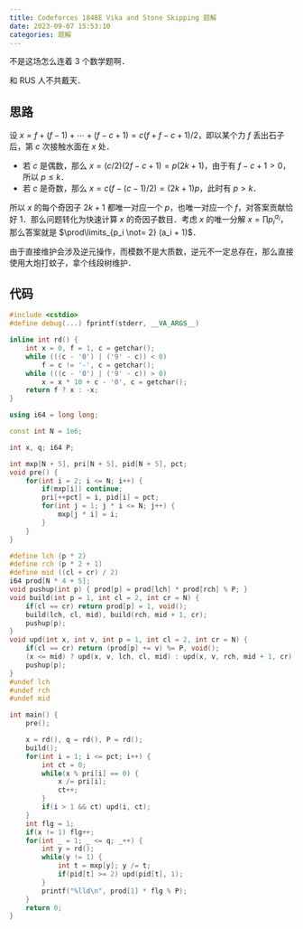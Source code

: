 ```yaml
---
title: Codeforces 1848E Vika and Stone Skipping 题解
date: 2023-09-07 15:53:10
categories: 题解
---
```


不是这场怎么连着 $3$ 个数学题啊．

和 RUS 人不共戴天．

<!-- more -->

## 思路

设 $x = f + (f - 1) + \cdots + (f - c + 1) = c(f + f - c + 1) / 2$，即以某个力 $f$ 丢出石子后，第 $c$ 次接触水面在 $x$ 处．

- 若 $c$ 是偶数，那么 $x = (c / 2)(2f - c + 1) = p(2k + 1)$，由于有 $f - c + 1 > 0$，所以 $p \le k$．
- 若 $c$ 是奇数，那么 $x = c(f - (c - 1) / 2) = (2k + 1)p$，此时有 $p > k$．

所以 $x$ 的每个奇因子 $2k + 1$ 都唯一对应一个 $p$，也唯一对应一个 $f$，对答案贡献恰好 $1$．那么问题转化为快速计算 $x$ 的奇因子数目．考虑 $x$ 的唯一分解 $x = \prod {p_i}^{a_i}$，那么答案就是 $\prod\limits_{p_i \not= 2} (a_i + 1)$．

由于直接维护会涉及逆元操作，而模数不是大质数，逆元不一定总存在，那么直接使用大炮打蚊子，拿个线段树维护．

## 代码

```cpp
#include <cstdio>
#define debug(...) fprintf(stderr, __VA_ARGS__)

inline int rd() {
	int x = 0, f = 1, c = getchar();
	while (((c - '0') | ('9' - c)) < 0)
		f = c != '-', c = getchar();
	while (((c - '0') | ('9' - c)) > 0)
		x = x * 10 + c - '0', c = getchar();
	return f ? x : -x;
}

using i64 = long long;

const int N = 1e6;

int x, q; i64 P;

int mxp[N + 5], pri[N + 5], pid[N + 5], pct;
void pre() {
	for(int i = 2; i <= N; i++) {
		if(mxp[i]) continue;
		pri[++pct] = i, pid[i] = pct;
		for(int j = 1; j * i <= N; j++) {
			mxp[j * i] = i;
		}
	}
}

#define lch (p * 2)
#define rch (p * 2 + 1)
#define mid ((cl + cr) / 2)
i64 prod[N * 4 + 5];
void pushup(int p) { prod[p] = prod[lch] * prod[rch] % P; }
void build(int p = 1, int cl = 2, int cr = N) {
	if(cl == cr) return prod[p] = 1, void();
	build(lch, cl, mid), build(rch, mid + 1, cr);
	pushup(p);
}
void upd(int x, int v, int p = 1, int cl = 2, int cr = N) {
	if(cl == cr) return (prod[p] += v) %= P, void();
	(x <= mid) ? upd(x, v, lch, cl, mid) : upd(x, v, rch, mid + 1, cr);
	pushup(p);
}
#undef lch
#undef rch
#undef mid

int main() {
	pre();

	x = rd(), q = rd(), P = rd();
	build();
	for(int i = 1; i <= pct; i++) {
		int ct = 0;
		while(x % pri[i] == 0) {
			x /= pri[i];
			ct++;
		}
		if(i > 1 && ct) upd(i, ct);
	}
	int flg = 1;
	if(x != 1) flg++;
	for(int _ = 1; _ <= q; _++) {
		int y = rd();
		while(y != 1) {
			int t = mxp[y]; y /= t;
			if(pid[t] >= 2) upd(pid[t], 1);
		}
		printf("%lld\n", prod[1] * flg % P);
	}
	return 0;
}
```
